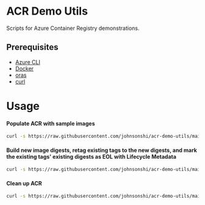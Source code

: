 # ACR Demo Utils

Scripts for Azure Container Registry demonstrations.

## Prerequisites
* [Azure CLI](https://docs.microsoft.com/en-us/cli/azure/install-azure-cli?view=azure-cli-latest)
* [Docker](https://www.docker.com/products/docker-desktop)
* [oras](https://oras.land/docs/installation)
* [curl](https://curl.se/)

# Usage

#### Populate ACR with sample images
```bash
curl -s https://raw.githubusercontent.com/johnsonshi/acr-demo-utils/main/populate-acr.sh | bash -s -- <acr-registry-name>
```

#### Build new image digests, retag existing tags to the new digests, and mark the existing tags' existing digests as EOL with Lifecycle Metadata
```bash
curl -s https://raw.githubusercontent.com/johnsonshi/acr-demo-utils/main/build-new-retag-and-mark-existing-as-eol.sh | bash -s -- <acr-registry-name>
```

#### Clean up ACR
```bash
curl -s https://raw.githubusercontent.com/johnsonshi/acr-demo-utils/main/clean-acr.sh | bash -s -- <acr-registry-name>
```
